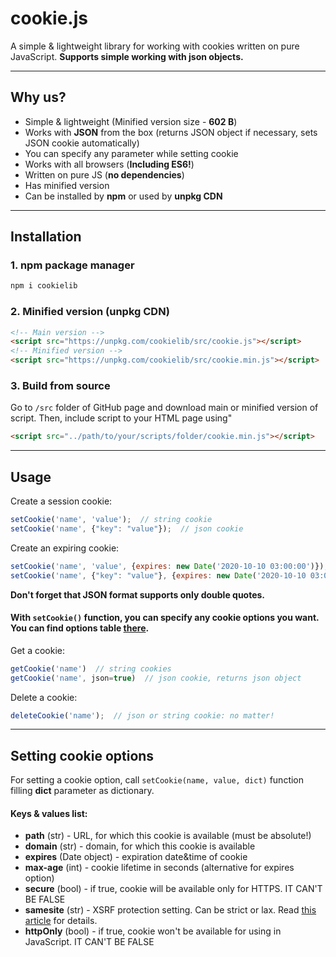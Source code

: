 # cookie.js
A simple &amp; lightweight library for working with cookies written on pure JavaScript. **Supports simple working with json objects.**
***
## Why us?
- Simple & lightweight (Minified version size - **602 B**)
- Works with **JSON** from the box (returns JSON object if necessary, sets JSON cookie automatically)
- You can specify any parameter while setting cookie
- Works with all browsers (**Including ES6!**)
- Written on pure JS (**no dependencies**)
- Has minified version
- Can be installed by **npm** or used by **unpkg CDN**
***
## Installation
### 1. npm package manager
```bash
npm i cookielib
```
### 2. Minified version (**unpkg CDN**)
```html
<!-- Main version -->
<script src="https://unpkg.com/cookielib/src/cookie.js"></script>
<!-- Minified version -->
<script src="https://unpkg.com/cookielib/src/cookie.min.js"></script>
```
### 3. Build from source
Go to ``` /src ``` folder of GitHub page and download main or minified version of script. Then, include script to your HTML page using"
```html
<script src="../path/to/your/scripts/folder/cookie.min.js"></script>
```
***
## Usage
Create a session cookie:
```javascript
setCookie('name', 'value');  // string cookie
setCookie('name', {"key": "value"});  // json cookie
```
Create an expiring cookie:
```javascript
setCookie('name', 'value', {expires: new Date('2020-10-10 03:00:00')});  // string
setCookie('name', {"key": "value"}, {expires: new Date('2020-10-10 03:00:00')});  // json
```

**Don't forget that JSON format supports only double quotes.**

#### With ```setCookie()``` function, you can specify any cookie options you want. You can find options table [there](#options).
Get a cookie:
```javascript
getCookie('name')  // string cookies
getCookie('name', json=true)  // json cookie, returns json object
```
Delete a cookie:
```javascript
deleteCookie('name');  // json or string cookie: no matter!
```
***
## <a name="options"></a>Setting cookie options
For setting a cookie option, call ```setCookie(name, value, dict)``` function filling **dict** parameter as dictionary.
#### Keys &amp; values list:
- **path** (str) - URL, for which this cookie is available (must be absolute!)
- **domain** (str) - domain, for which this cookie is available
- **expires** (Date object) - expiration date&time of cookie
- **max-age** (int) - cookie lifetime in seconds (alternative for expires option)
- **secure** (bool) - if true, cookie will be available only for HTTPS. IT CAN'T BE FALSE
- **samesite** (str) - XSRF protection setting. Can be strict or lax. Read [this article](https://web.dev/samesite-cookies-explained/) for details.
- **httpOnly** (bool) - if true, cookie won't be available for using in JavaScript. IT CAN'T BE FALSE
